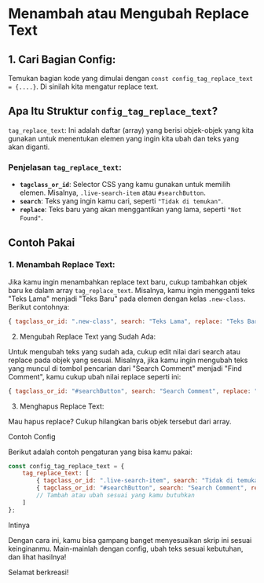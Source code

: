 # Menambah atau Mengubah Replace Text

## 1. Cari Bagian Config:

Temukan bagian kode yang dimulai dengan `const config_tag_replace_text = {....}`. Di sinilah kita mengatur replace text.

## Apa Itu Struktur `config_tag_replace_text`?

`tag_replace_text`: Ini adalah daftar (array) yang berisi objek-objek yang kita gunakan untuk menentukan elemen yang ingin kita ubah dan teks yang akan diganti.

### Penjelasan `tag_replace_text`:

- **`tagclass_or_id`**: Selector CSS yang kamu gunakan untuk memilih elemen. Misalnya, `.live-search-item` atau `#searchButton`.
- **`search`**: Teks yang ingin kamu cari, seperti `"Tidak di temukan"`.
- **`replace`**: Teks baru yang akan menggantikan yang lama, seperti `"Not Found"`.

## Contoh Pakai

### 1. Menambah Replace Text:

Jika kamu ingin menambahkan replace text baru, cukup tambahkan objek baru ke dalam array `tag_replace_text`. Misalnya, kamu ingin mengganti teks "Teks Lama" menjadi "Teks Baru" pada elemen dengan kelas `.new-class`. Berikut contohnya:

```javascript
{ tagclass_or_id: ".new-class", search: "Teks Lama", replace: "Teks Baru" }
```

2. Mengubah Replace Text yang Sudah Ada:

Untuk mengubah teks yang sudah ada, cukup edit nilai dari search atau replace pada objek yang sesuai. Misalnya, jika kamu ingin mengubah teks yang muncul di tombol pencarian dari "Search Comment" menjadi "Find Comment", kamu cukup ubah nilai replace seperti ini:
```javascript
{ tagclass_or_id: "#searchButton", search: "Search Comment", replace: "Find Comment" }
```

3. Menghapus Replace Text:

Mau hapus replace? Cukup hilangkan baris objek tersebut dari array.

Contoh Config

Berikut adalah contoh pengaturan yang bisa kamu pakai:
```javascript
const config_tag_replace_text = {
    tag_replace_text: [
        { tagclass_or_id: ".live-search-item", search: "Tidak di temukan", replace: "Not Found" },
        { tagclass_or_id: "#searchButton", search: "Search Comment", replace: "Hello Isekai" },
        // Tambah atau ubah sesuai yang kamu butuhkan
    ]
};
```
Intinya

Dengan cara ini, kamu bisa gampang banget menyesuaikan skrip ini sesuai keinginanmu. Main-mainlah dengan config, ubah teks sesuai kebutuhan, dan lihat hasilnya!

Selamat berkreasi!

